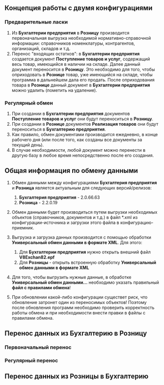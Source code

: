 ## Концепция работы с двумя конфигурациями
### Предварительные ласки
1. Из **Бухгалтерии предприятия** в **Розницу** производится первоначальная выгрузка необходимой нормативно-справочной информации: справочников номенклатуры, контрагентов, организаций, складов и т.д.
1. Перенос "входящих остатков": в **Бухгалтерии предприятия** создается документ **Поступление товаров и услуг**, содержащий весь товар, имеющийся в наличии на складе. Далее данный документ переносится в **Розницу**. Это необходимо для того, чтобы оприходовать в **Рознице** товар, уже имеющийся на складе, чтобы программа в дальнейшем дала его продать. После оприходования товара в **Рознице** данный документ в **Бухгалтерии предприятия** можно удалить (пометить на удаление).
### Регулярный обмен
1. При создании в **Бухгалтерии предприятия** документов **Поступление товаров и услуг** они будут переноситься в **Розницу**.  
1. При создании в **Рознице** документов **Реализация товаров** они будут переноситься в **Бухгалтерию предприятия**.
1. Как правило, обмен документами производится ежедневно, в конце рабочего дня (или после того, как созданы все документы за текущий день). 
1. В случае необходимости, любой документ можно перенести в другую базу в любое время непосредственно после его создания.

## Общая информация по обмену данными

1. Обмен данными между конфигурациями **Бухгалтерия предприятия** и **Розница** является актуальным для следующих версий/релизов:
   
    1. **Бухгалтерия предприятия** - 2.0.66.63
    1. **Розница** - 2.2.0.19
1. Обмен данными будет производиться путем выгрузки необходимых объектов (справочников, документов и т.д.) в файл \*.xml из конфигурации-источника и загрузки этого файла в конфигурацию-приемник.
1. Выгрузка и загрузка данных производится с помощью обработки **Универсальный обмен данными в формате XML**. Для этого:

    1. Для **Бухгалтерии предприятия** нужно открыть внешний файл **V8Exchan82.epf**
    1. Для **Розницы** - открыть встроенную обработку **Универсальный обмен данными в формате XML**
1. Для того, чтобы выгрузить нужные данные, в обработке **Универсальный обмен данными...** необходимо указать правильный **файл с правилами обмена**!
1. При обновлении какой-либо конфигурации существет риск, что обновление затронет один из переносимых объектов! Поэтому после обновления программ необходимо проверить корректность работы обмена и при необходимости внести правки в файлы с правилами обмена.

## Перенос данных из Бухгалтерию в Розницу
### Первоначальный перенос
### Регулярный перенос

## Перенос данных из Розницы в Бухгалтерию
